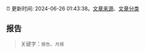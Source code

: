 :alarm_clock: 更新时间: 2024-06-26 01:43:38。[文章来源](/README.md)、[文章分类](/TAGS.md)

## 报告


> 关键字：`报告`、`月报`



